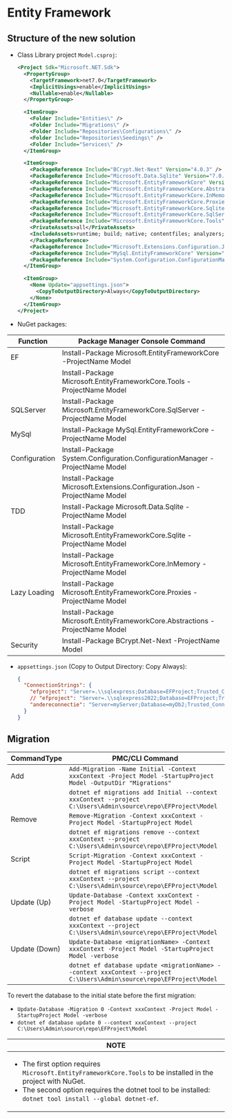 # Entity Framework
## Structure of the new solution
* Class Library project `Model.csproj`:
  ```xml
  <Project Sdk="Microsoft.NET.Sdk">
    <PropertyGroup>
      <TargetFramework>net7.0</TargetFramework>
      <ImplicitUsings>enable</ImplicitUsings>
      <Nullable>enable</Nullable>
    </PropertyGroup>

    <ItemGroup>
      <Folder Include="Entities\" />
      <Folder Include="Migrations\" />
      <Folder Include="Repositories\Configurations\" />
      <Folder Include="Repositories\Seedings\" />
      <Folder Include="Services\" />
    </ItemGroup>

    <ItemGroup>
      <PackageReference Include="BCrypt.Net-Next" Version="4.0.3" />
      <PackageReference Include="Microsoft.Data.Sqlite" Version="7.0.4" />
      <PackageReference Include="Microsoft.EntityFrameworkCore" Version="7.0.4" />
      <PackageReference Include="Microsoft.EntityFrameworkCore.Abstractions" Version="7.0.4" />
      <PackageReference Include="Microsoft.EntityFrameworkCore.InMemory" Version="7.0.4" />
      <PackageReference Include="Microsoft.EntityFrameworkCore.Proxies" Version="7.0.4" />
      <PackageReference Include="Microsoft.EntityFrameworkCore.Sqlite" Version="7.0.4" />
      <PackageReference Include="Microsoft.EntityFrameworkCore.SqlServer" Version="7.0.4" />
      <PackageReference Include="Microsoft.EntityFrameworkCore.Tools" Version="7.0.4">
      <PrivateAssets>all</PrivateAssets>
      <IncludeAssets>runtime; build; native; contentfiles; analyzers; buildtransitive</IncludeAssets>
      </PackageReference>
      <PackageReference Include="Microsoft.Extensions.Configuration.Json" Version="7.0.0" />
      <PackageReference Include="MySql.EntityFrameworkCore" Version="7.0.0" />
      <PackageReference Include="System.Configuration.ConfigurationManager" Version="7.0.0" />
    </ItemGroup>

    <ItemGroup>
      <None Update="appsettings.json">
        <CopyToOutputDirectory>Always</CopyToOutputDirectory>
      </None>
    </ItemGroup>
  </Project>
  ```
* NuGet packages:

| Function              | Package Manager Console Command                                               |
|-----------------------|-------------------------------------------------------------------------------|
| EF                    | Install-Package Microsoft.EntityFrameworkCore -ProjectName Model |
|                       | Install-Package Microsoft.EntityFrameworkCore.Tools -ProjectName Model |
| SQLServer             | Install-Package Microsoft.EntityFrameworkCore.SqlServer -ProjectName Model |
| MySql                 | Install-Package MySql.EntityFrameworkCore -ProjectName Model |
| Configuration         | Install-Package System.Configuration.ConfigurationManager -ProjectName Model |
|                       | Install-Package Microsoft.Extensions.Configuration.Json -ProjectName Model |
| TDD                   | Install-Package Microsoft.Data.Sqlite -ProjectName Model |
|                       | Install-Package Microsoft.EntityFrameworkCore.Sqlite -ProjectName Model |
|                       | Install-Package Microsoft.EntityFrameworkCore.InMemory -ProjectName Model |
| Lazy Loading          | Install-Package Microsoft.EntityFrameworkCore.Proxies -ProjectName Model |
|                       | Install-Package Microsoft.EntityFrameworkCore.Abstractions -ProjectName Model |
| Security              | Install-Package BCrypt.Net-Next -ProjectName Model |

* `appsettings.json` (Copy to Output Directory: Copy Always):
  ```json
  {
    "ConnectionStrings": {
      "efproject": "Server=.\\sqlexpress;Database=EFProject;Trusted_Connection=True;TrustServerCertificate=true",
      // "efproject": "Server=.\\sqlexpress2022;Database=EFProject;Trusted_Connection=True;TrustServerCertificate=true",
      "andereconnectie": "Server=myServer;Database=myDb2;Trusted_Connection=True;"
    }
  }
  ```

## Migration
| CommandType    | PMC/CLI Command |
|----------------|----------------------------------------------------------------------------|
| Add            | `Add-Migration -Name Initial -Context xxxContext -Project Model -StartupProject Model -OutputDir "Migrations"` |
|                | `dotnet ef migrations add Initial --context xxxContext --project C:\Users\Admin\source\repo\EFProject\Model` |
| Remove         | `Remove-Migration -Context xxxContext -Project Model -StartupProject Model` |
|                | `dotnet ef migrations remove --context xxxContext --project C:\Users\Admin\source\repo\EFProject\Model` |
| Script         | `Script-Migration -Context xxxContext -Project Model -StartupProject Model` |
|                | `dotnet ef migrations script --context xxxContext --project C:\Users\Admin\source\repo\EFProject\Model` |
| Update (Up)    | `Update-Database -Context xxxContext -Project Model -StartupProject Model -verbose` |
|                | `dotnet ef database update --context xxxContext --project C:\Users\Admin\source\repo\EFProject\Model` |
| Update (Down)  | `Update-Database <migrationName> -Context xxxContext -Project Model -StartupProject Model -verbose` |
|                | `dotnet ef database update <migrationName> --context xxxContext --project C:\Users\Admin\source\repo\EFProject\Model` |

To revert the database to the initial state before the first migration:
- `Update-Database -Migration 0 -Context xxxContext -Project Model -StartupProject Model -verbose`
- `dotnet ef database update 0 --context xxxContext --project C:\Users\Admin\source\repo\EFProject\Model`

| NOTE |
|------|
| <ul><li> The first option requires `Microsoft.EntityFrameworkCore.Tools` to be installed in the project with NuGet.</li> <li>The second option requires the dotnet tool to be installed: `dotnet tool install --global dotnet-ef`.</li></ul> |

